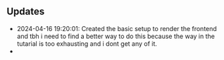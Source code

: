 ## Updates

- 2024-04-16 19:20:01: Created the basic setup to render the frontend and tbh i need to find a better way to do this because the way in the tutarial is too exhausting and i dont get any of it.
-
